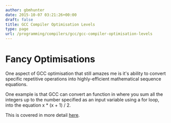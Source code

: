 ```yaml
---
author: gbmhunter
date: 2015-10-07 03:21:26+00:00
draft: false
title: GCC Compiler Optimisation Levels
type: page
url: /programming/compilers/gcc/gcc-compiler-optimisation-levels
---
```


# Fancy Optimisations




One aspect of GCC optimisation that still amazes me is it's ability to convert specific repetitive operations into highly-efficient mathematical sequence equations.




One example is that GCC can convert an function in where you sum all the integers up to the number specified as an input variable using a for loop, into the equation x * (x + 1) / 2.




This is covered in more detail [here](http://blog.xebia.com/gcc-compiler-optimizations-dissection-of-a-benchmark/).
